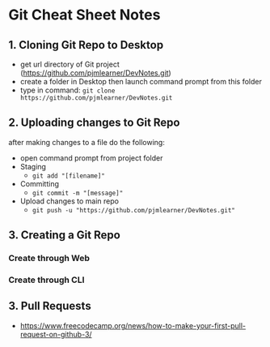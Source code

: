 # Git Cheat Sheet Notes

## 1. Cloning Git Repo to Desktop

* get url directory of Git project (https://github.com/pjmlearner/DevNotes.git)
* create a folder in Desktop then launch command prompt from this folder
* type in command: `git clone https://github.com/pjmlearner/DevNotes.git`

## 2. Uploading changes to Git Repo

after making changes to a file do the following:

* open command prompt from project folder
* Staging
  * `git add "[filename]"`
* Committing
  * `git commit -m "[message]"`
* Upload changes to main repo
  * `git push -u "https://github.com/pjmlearner/DevNotes.git"`

## 3. Creating a Git Repo

### 	Create through Web

### 	Create through CLI

## 3. Pull Requests

* https://www.freecodecamp.org/news/how-to-make-your-first-pull-request-on-github-3/